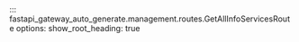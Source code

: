 ::: fastapi_gateway_auto_generate.management.routes.GetAllInfoServicesRoute
    options:
        show_root_heading: true